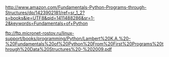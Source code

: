 
http://www.amazon.com/Fundamentals-Python-Programs-through-Structures/dp/1423902181/ref=sr_1_2?s=books&ie=UTF8&qid=1411488286&sr=1-2&keywords=Fundamentals+of+Python

ftp://ftp.micronet-rostov.ru/linux-support/books/programming/Python/Lambert%20K.A.%20-%20Fundamentals%20of%20Python%20From%20First%20Programs%20through%20Data%20Structures%20-%202009.pdf

